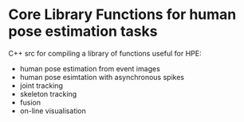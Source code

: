 # Core Library Functions for human pose estimation tasks

C++ src for compiling a library of functions useful for HPE:

* human pose estimation from event images
* human pose esimtation with asynchronous spikes
* joint tracking
* skeleton tracking
* fusion
* on-line visualisation

